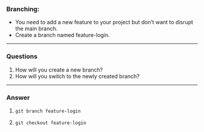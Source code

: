 ### Branching:

- You need to add a new feature to your project but don’t want to disrupt the main branch.
- Create a branch named feature-login.

---

### Questions

1. How will you create a new branch?</li>
2. How will you switch to the newly created branch?</li>

---

### Answer

1. `git branch feature-login`

2. `git checkout feature-login`
